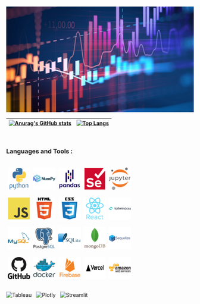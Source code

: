 

![Cover](./img/Data-Science.png)

<div>

|[![Anurag's GitHub stats](https://github-readme-stats.vercel.app/api?username=maestre7&show_icons=true&hide_border=true)](https://github.com/maestre7)|[![Top Langs](https://github-readme-stats.vercel.app/api/top-langs/?username=maestre7&size_weight=0.5&count_weight=0.5&layout=compact&hide_border=true)](https://github.com/maestre7)|
| ------------- | ------------- |
</div>
<br />

### Languages and Tools :
<br />
<div>
  &nbsp;<img src="./img/python-original-wordmark.svg" title="Python" alt="Python" width="60" height="60"/>
  &nbsp;<img src="./img/numpy-original-wordmark.svg" title="Numpy" alt="Numpy" width="60" height="60"/>
  &nbsp;<img src="./img/pandas-original-wordmark.svg" title="Pandas" alt="Pandas" width="60" height="60"/>
  &nbsp;<img src="./img/selenium-original.svg" title="Selenium" alt="Selenium" width="60" height="60"/>
  &nbsp;<img src="./img/jupyter-original-wordmark.svg" title="Jupyter" alt="Jupyter" width="60" height="60"/>
  <br /><br />
  &nbsp;<img src="./img/javascript-original.svg" title="JavaScript" alt="JavaScript" width="60" height="60"/>
  &nbsp;<img src="./img/html5-original-wordmark.svg" title="HTML5" alt="HTML" width="60" height="60"/>
  &nbsp;<img src="./img/css3-original-wordmark.svg"  title="CSS3" alt="CSS" width="60" height="60"/>
  &nbsp;<img src="./img/react-original-wordmark.svg"  title="React" alt="React" width="60" height="60"/>
  &nbsp;<img src="./img/tailwindcss-original-wordmark.svg"  title="TailwindCSS" alt="TailwindCSS" width="60" height="60"/>
  <br /><br />
  &nbsp;<img src="./img/mysql-original-wordmark.svg" title="MySQL"  alt="MySQL" width="60" height="60"/>
  &nbsp;<img src="./img/postgresql-original-wordmark.svg" title="PostgreSQL"  alt="PostgreSQL" width="60" height="60"/>
  &nbsp;<img src="./img/sqlite-original-wordmark.svg" title="SQLite" alt="SQLite" width="60" height="60"/>
  &nbsp;<img src="./img/mongodb-original-wordmark.svg" title="MongoDB" alt="MongoDB" width="60" height="60"/>
  &nbsp;<img src="./img/sequelize-original-wordmark.svg" title="Sequelize" alt="Sequelize" width="60" height="60"/>
  <br /><br />
  &nbsp;<img src="./img/github-original-wordmark.svg" title="GitHub" alt="GitHub" width="60" height="60"/>
  &nbsp;<img src="./img/docker-original-wordmark.svg" title="Docker" alt="Docker" width="60" height="60"/>
  &nbsp;<img src="./img/firebase-plain-wordmark.svg" title="Firebase" alt="Firebase" width="60" height="60"/>
  &nbsp;<img src="./img/Vercel.svg" title="Vercel" alt="Vercel" width="60" height="60"/>
  &nbsp;<img src="./img/amazonwebservices-original-wordmark.svg" title="AWS" alt="AWS" width="60" height="60"/>
  <br /><br />
</div>

<div>

 ![Tableau](https://img.shields.io/badge/Tableau-E97627?style=for-the-badge&logo=Tableau&logoColor=white) &nbsp;
 ![Plotly](https://img.shields.io/badge/Plotly-239120?style=for-the-badge&logo=plotly&logoColor=white) &nbsp;
 ![Streamlit](https://img.shields.io/badge/Streamlit-FF4B4B?style=for-the-badge&logo=Streamlit&logoColor=white) &nbsp;
         
</div>

